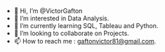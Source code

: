 - 👋 Hi, I’m @VictorGafton
- 👀 I’m interested in Data Analysis.
- 🌱 I’m currently learning SQL, Tableau and Python.
- 💞️ I’m looking to collaborate on Projects.
- 📫 How to reach me : gaftonvictor81@gmail.com.

<!---
VictorGafton/VictorGafton is a ✨ special ✨ repository because its `README.md` (this file) appears on your GitHub profile.
You can click the Preview link to take a look at your changes.
--->
